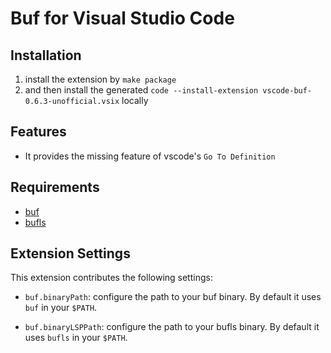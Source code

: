 # Buf for Visual Studio Code

## Installation

1. install the extension by `make package`
2. and then install the generated `code --install-extension vscode-buf-0.6.3-unofficial.vsix` locally


## Features

- It provides the missing feature of vscode's `Go To Definition`

## Requirements

- [buf](https://docs.buf.build/installation)
- [bufls](https://github.com/bufbuild/buf-language-server)

## Extension Settings

This extension contributes the following settings:

- `buf.binaryPath`: configure the path to your buf binary. By default it uses `buf` in your `$PATH`.

- `buf.binaryLSPPath`: configure the path to your bufls binary. By default it uses `bufls` in your `$PATH`.
